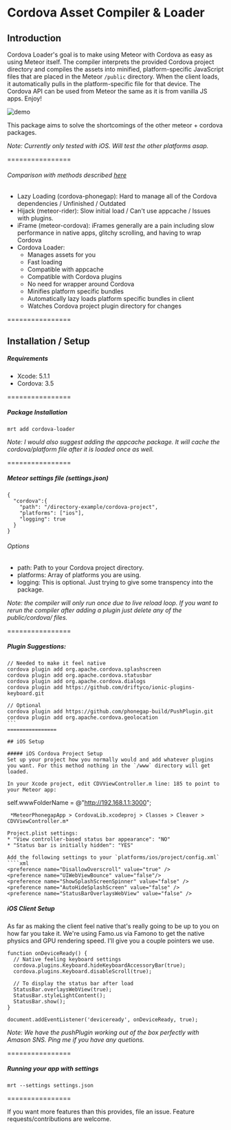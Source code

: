 Cordova Asset Compiler & Loader
================

## Introduction

Cordova Loader's goal is to make using Meteor with Cordova as easy as using Meteor itself. The compiler interprets the provided Cordova project directory and compiles the assets into minified, platform-specific JavaScript files that are placed in the Meteor `/public` directory. When the client loads, it automatically pulls in the platform-specific file for that device. The Cordova API can be used from Meteor the same as it is from vanilla JS apps. Enjoy!

![demo](http://cl.ly/image/29231q3f0N46/Image%202014-06-30%20at%2010.40.07%20AM.png)

This package aims to solve the shortcomings of the other meteor + cordova packages. 

*Note: Currently only tested with iOS. Will test the other platforms asap.*

================

###### Comparison with methods described [here](http://zeroasterisk.com/2013/08/22/meteor-phonegapcordova-roundup-fall-2013/)

* Lazy Loading (cordova-phonegap): Hard to manage all of the Cordova dependencies / Unfinished / Outdated
* Hijack (meteor-rider): Slow initial load / Can't use appcache / Issues with plugins.
* iFrame (meteor-cordova): iFrames generally are a pain including slow performance in native apps, glitchy scrolling, and having to wrap Cordova
* Cordova Loader: 
  * Manages assets for you
  * Fast loading
  * Compatible with appcache
  * Compatible with Cordova plugins
  * No need for wrapper around Cordova
  * Minifies platform specific bundles
  * Automatically lazy loads platform specific bundles in client
  * Watches Cordova project plugin directory for changes

================

## Installation / Setup

##### Requirements
* Xcode: 5.1.1
* Cordova: 3.5

================

##### Package Installation
````
mrt add cordova-loader
````
*Note: I would also suggest adding the appcache package. It will cache the cordova/platform file after it is loaded once as well.*

================

##### Meteor settings file (settings.json)
````
{
  "cordova":{
    "path": "/directory-example/cordova-project",
    "platforms": ["ios"],
    "logging": true
  }
}
````
###### Options
* path: Path to your Cordova project directory.
* platforms: Array of platforms you are using.
* logging: This is optional. Just trying to give some transpency into the package.

*Note: the compiler will only run once due to live reload loop. If you want to rerun the compiler after adding a plugin just delete any of the public/cordova/ files.*

================

##### Plugin Suggestions:
````
// Needed to make it feel native
cordova plugin add org.apache.cordova.splashscreen
cordova plugin add org.apache.cordova.statusbar
cordova plugin add org.apache.cordova.dialogs
cordova plugin add https://github.com/driftyco/ionic-plugins-keyboard.git

// Optional
cordova plugin add https://github.com/phonegap-build/PushPlugin.git
cordova plugin add org.apache.cordova.geolocation
```
================

## iOS Setup

##### iOS Cordova Project Setup
Set up your project how you normally would and add whatever plugins you want. For this method nothing in the `/www` directory will get loaded. 

In your Xcode project, edit CDVViewController.m line: 185 to point to your Meteor app:
````
self.wwwFolderName = @"http://192.168.1.1:3000";
````
 *MeteorPhonegapApp > CordovaLib.xcodeproj > Classes > Cleaver > CDVViewController.m*

Project.plist settings:
* "View controller-based status bar appearance": "NO"
* "Status bar is initially hidden": "YES"

Add the following settings to your `platforms/ios/project/config.xml`
````xml
<preference name="DisallowOverscroll" value="true" />
<preference name="UIWebViewBounce" value="false"/>
<preference name="ShowSplashScreenSpinner" value="false" />
<preference name="AutoHideSplashScreen" value="false" />
<preference name="StatusBarOverlaysWebView" value="false" />
````

##### iOS Client Setup

As far as making the client feel native that's really going to be up to you on how far you take it. We're using Famo.us via Famono to get the native physics and GPU rendering speed. I'll give you a couple pointers we use.

```
function onDeviceReady() {
  // Native feeling keyboard settings
  cordova.plugins.Keyboard.hideKeyboardAccessoryBar(true);
  cordova.plugins.Keyboard.disableScroll(true);

  // To display the status bar after load
  StatusBar.overlaysWebView(true);
  StatusBar.styleLightContent();
  StatusBar.show();
} 

document.addEventListener('deviceready', onDeviceReady, true);
```

*Note: We have the pushPlugin working out of the box perfectly with Amason SNS. Ping me if you have any quetions.*

================

##### Running your app with settings
````
mrt --settings settings.json
````
================

If you want more features than this provides, file an issue. Feature requests/contributions are welcome.
